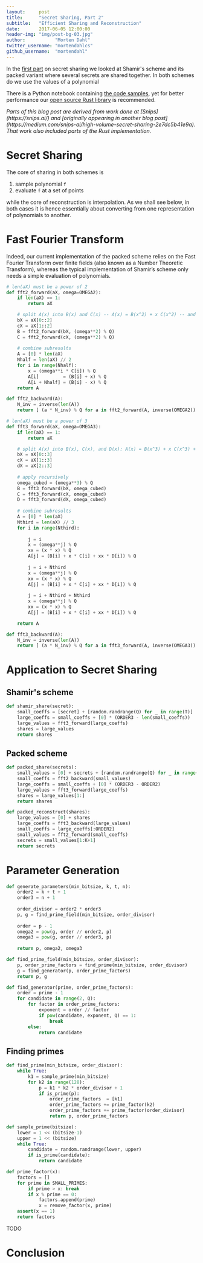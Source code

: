 ```yaml
---
layout:     post
title:      "Secret Sharing, Part 2"
subtitle:   "Efficient Sharing and Reconstruction"
date:       2017-06-05 12:00:00
header-img: "img/post-bg-03.jpg"
author:           "Morten Dahl"
twitter_username: "mortendahlcs"
github_username:  "mortendahl"
---
```


In the [first part](/2017/06/04/secret-sharing-part1/) on secret sharing we looked at Shamir's scheme and its packed variant where several secrets are shared together. In both schemes do we use the values of a polynomial 

There is a Python notebook containing [the code samples](https://github.com/mortendahl/privateml/blob/master/secret-sharing/Fast%20Fourier%20Transform.ipynb), yet for better performance our [open source Rust library](https://crates.io/crates/threshold-secret-sharing) is recommended.

<em>
Parts of this blog post are derived from work done at [Snips](https://snips.ai/) and [originally appearing in another blog post](https://medium.com/snips-ai/high-volume-secret-sharing-2e7dc5b41e9a). That work also included parts of the Rust implementation.
</em>


# Secret Sharing

The core of sharing in both schemes is
1. sample polynomial `f`
2. evaluate `f` at a set of points

while the core of reconstruction is interpolation. As we shall see below, in both cases it is hence essentially about converting from one representation of polynomials to another.

# Fast Fourier Transform

Indeed, our current implementation of the packed scheme relies on the Fast Fourier Transform over finite fields (also known as a Number Theoretic Transform), whereas the typical implementation of Shamir’s scheme only needs a simple evaluation of polynomials.

```python
# len(aX) must be a power of 2
def fft2_forward(aX, omega=OMEGA2):
    if len(aX) == 1:
        return aX

    # split A(x) into B(x) and C(x) -- A(x) = B(x^2) + x C(x^2) -- and recurse
    bX = aX[0::2]
    cX = aX[1::2]
    B = fft2_forward(bX, (omega**2) % Q)
    C = fft2_forward(cX, (omega**2) % Q)
        
    # combine subresults
    A = [0] * len(aX)
    Nhalf = len(aX) // 2
    for i in range(Nhalf):
        x = (omega**i * C[i]) % Q
        A[i]         = (B[i] + x) % Q
        A[i + Nhalf] = (B[i] - x) % Q
    return A

def fft2_backward(A):
    N_inv = inverse(len(A))
    return [ (a * N_inv) % Q for a in fft2_forward(A, inverse(OMEGA2)) ]
```

```python
# len(aX) must be a power of 3
def fft3_forward(aX, omega=OMEGA3):
    if len(aX) == 1:
        return aX

    # split A(x) into B(x), C(x), and D(x): A(x) = B(x^3) + x C(x^3) + x^2 D(x^3)
    bX = aX[0::3]
    cX = aX[1::3]
    dX = aX[2::3]
    
    # apply recursively
    omega_cubed = (omega**3) % Q
    B = fft3_forward(bX, omega_cubed)
    C = fft3_forward(cX, omega_cubed)
    D = fft3_forward(dX, omega_cubed)
        
    # combine subresults
    A = [0] * len(aX)
    Nthird = len(aX) // 3
    for i in range(Nthird):
        
        j = i
        x = (omega**j) % Q
        xx = (x * x) % Q
        A[j] = (B[i] + x * C[i] + xx * D[i]) % Q
        
        j = i + Nthird
        x = (omega**j) % Q
        xx = (x * x) % Q
        A[j] = (B[i] + x * C[i] + xx * D[i]) % Q
        
        j = i + Nthird + Nthird
        x = (omega**j) % Q
        xx = (x * x) % Q
        A[j] = (B[i] + x * C[i] + xx * D[i]) % Q

    return A

def fft3_backward(A):
    N_inv = inverse(len(A))
    return [ (a * N_inv) % Q for a in fft3_forward(A, inverse(OMEGA3)) ]
```

# Application to Secret Sharing

## Shamir's scheme

```python
def shamir_share(secret):
    small_coeffs = [secret] + [random.randrange(Q) for _ in range(T)]
    large_coeffs = small_coeffs + [0] * (ORDER3 - len(small_coeffs))
    large_values = fft3_forward(large_coeffs)
    shares = large_values
    return shares
```


## Packed scheme

```python
def packed_share(secrets):
    small_values = [0] + secrets + [random.randrange(Q) for _ in range(T)]
    small_coeffs = fft2_backward(small_values)
    large_coeffs = small_coeffs + [0] * (ORDER3 - ORDER2)
    large_values = fft3_forward(large_coeffs)
    shares = large_values[1:]
    return shares
```

```python
def packed_reconstruct(shares):
    large_values = [0] + shares
    large_coeffs = fft3_backward(large_values)
    small_coeffs = large_coeffs[:ORDER2]
    small_values = fft2_forward(small_coeffs)
    secrets = small_values[1:K+1]
    return secrets
```

# Parameter Generation

```python
def generate_parameters(min_bitsize, k, t, n):
    order2 = k + t + 1
    order3 = n + 1
    
    order_divisor = order2 * order3
    p, g = find_prime_field(min_bitsize, order_divisor)
    
    order = p - 1
    omega2 = pow(g, order // order2, p)
    omega3 = pow(g, order // order3, p)
    
    return p, omega2, omega3
```

```python
def find_prime_field(min_bitsize, order_divisor):
    p, order_prime_factors = find_prime(min_bitsize, order_divisor)
    g = find_generator(p, order_prime_factors)
    return p, g
```

```python
def find_generator(prime, order_prime_factors):
    order = prime - 1
    for candidate in range(2, Q):
        for factor in order_prime_factors:
            exponent = order // factor
            if pow(candidate, exponent, Q) == 1:
                break
        else:
            return candidate
```

## Finding primes

```python
def find_prime(min_bitsize, order_divisor):
    while True:
        k1 = sample_prime(min_bitsize)
        for k2 in range(128):
            p = k1 * k2 * order_divisor + 1
            if is_prime(p):
                order_prime_factors  = [k1]
                order_prime_factors += prime_factor(k2)
                order_prime_factors += prime_factor(order_divisor)
                return p, order_prime_factors
```

```python
def sample_prime(bitsize):
    lower = 1 << (bitsize-1)
    upper = 1 << (bitsize)
    while True:
        candidate = random.randrange(lower, upper)
        if is_prime(candidate):
            return candidate
```

```python
def prime_factor(x):
    factors = []
    for prime in SMALL_PRIMES:
        if prime > x: break
        if x % prime == 0:
            factors.append(prime)
            x = remove_factor(x, prime)
    assert(x == 1)
    return factors
```


TODO

# Conclusion

